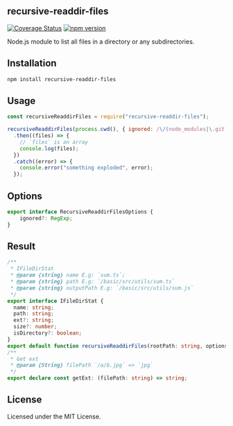 recursive-readdir-files
---

[![Coverage Status](https://coveralls.io/repos/github/jaywcjlove/recursive-readdir-files/badge.svg?branch=main)](https://coveralls.io/github/jaywcjlove/recursive-readdir-files?branch=main) [![npm version](https://img.shields.io/npm/v/@uiw/react-md-editor.svg)](https://www.npmjs.com/package/@uiw/react-md-editor)

Node.js module to list all files in a directory or any subdirectories.

## Installation

```bash
npm install recursive-readdir-files
```

## Usage

```js
const recursiveReaddirFiles = require("recursive-readdir-files");

recursiveReaddirFiles(process.cwd(), { ignored: /\/(node_modules|\.git)/ })
  .then((files) => {
    // `files` is an array
    console.log(files);
  })
  .catch((error) => {
    console.error("something exploded", error);
  });
```

## Options

```ts
export interface RecursiveReaddirFilesOptions {
    ignored?: RegExp;
}
```

## Result

```ts
/**
 * IFileDirStat
 * @param {string} name E.g: `sum.ts`;
 * @param {string} path E.g: `/basic/src/utils/sum.ts`
 * @param {string} outputPath E.g: `/basic/src/utils/sum.js`
 */
export interface IFileDirStat {
  name: string;
  path: string;
  ext?: string;
  size?: number;
  isDirectory?: boolean;
}
export default function recursiveReaddirFiles(rootPath: string, options?: RecursiveReaddirFilesOptions): Promise<IFileDirStat[]>;
/**
 * Get ext
 * @param {String} filePath `/a/b.jpg` => `jpg`
 */
export declare const getExt: (filePath: string) => string;

```

## License

Licensed under the MIT License.
